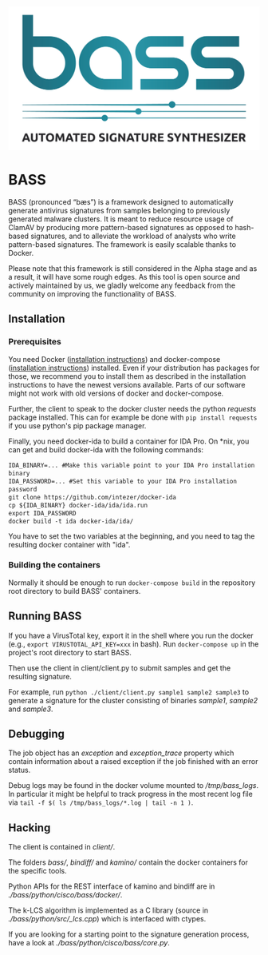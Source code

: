 ![BASS logo](/documentation/images/BASS_logo_fullcolor_onwhite.png)

BASS
====
BASS (pronounced “bæs”) is a framework designed to automatically generate
antivirus signatures from samples belonging to previously generated malware
clusters. It is meant to reduce resource usage of ClamAV by producing more
pattern-based signatures as opposed to hash-based signatures, and to alleviate
the workload of analysts who write pattern-based signatures. The framework is
easily scalable thanks to Docker.
 
Please note that this framework is still considered in the Alpha stage and as a
result, it will have some rough edges. As this tool is open source and actively
maintained by us, we gladly welcome any feedback from the community on
improving the functionality of BASS.

Installation
------------

### Prerequisites
You need Docker 
([installation instructions](https://docs.docker.com/engine/installation/#docker-cloud)) 
and docker-compose ([installation instructions](https://docs.docker.com/compose/install/))
installed. Even if your distribution has packages for those, we recommend you
to install them as described in the installation instructions to have the
newest versions available. Parts of our software might not work with old
versions of docker and docker-compose.

Further, the client to speak to the docker cluster needs the python _requests_
package installed. This can for example be done with `pip install requests` if
you use python's pip package manager.

Finally, you need docker-ida to build a container for IDA Pro. On \*nix, you
can get and build docker-ida with the following commands:

    IDA_BINARY=... #Make this variable point to your IDA Pro installation binary
    IDA_PASSWORD=... #Set this variable to your IDA Pro installation password
    git clone https://github.com/intezer/docker-ida
    cp ${IDA_BINARY} docker-ida/ida/ida.run
    export IDA_PASSWORD
    docker build -t ida docker-ida/ida/

You have to set the two variables at the beginning, and you need to tag the
resulting docker container with "ida".

### Building the containers
Normally it should be enough to run `docker-compose build` in the repository
root directory to build BASS' containers.



Running BASS
------------

If you have a VirusTotal key, export it in the shell where you run the docker
(e.g., `export VIRUSTOTAL_API_KEY=xxx` in bash).
Run `docker-compose up` in the project's root directory to start BASS.

Then use the client in client/client.py to submit samples and get the resulting
signature.

For example, run `python ./client/client.py sample1 sample2 sample3`
to generate a signature for the cluster consisting of binaries _sample1_, _sample2_
and _sample3_.


Debugging
---------

The job object has an _exception_ and _exception\_trace_ property which contain
information about a raised exception if the job finished with an error status.

Debug logs may be found in the docker volume mounted to _/tmp/bass\_logs_. In
particular it might be helpful to track progress in the most recent log file
via `tail -f $( ls /tmp/bass_logs/*.log | tail -n 1 )`.

Hacking
-------

The client is contained in _client/_.

The folders _bass/_, _bindiff/_ and _kamino/_ contain the docker containers for
the specific tools. 

Python APIs for the REST interface of kamino and bindiff are in
_./bass/python/cisco/bass/docker/_. 

The k-LCS algorithm is implemented as a C library (source in
_./bass/python/src/\_lcs.cpp_) which is interfaced with ctypes.

If you are looking for a starting point to the signature generation process,
have a look at _./bass/python/cisco/bass/core.py_.
